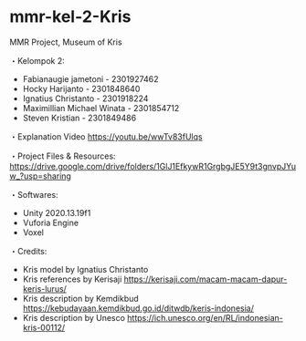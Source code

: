 # mmr-kel-2-Kris

MMR Project, Museum of Kris

・Kelompok 2:
- Fabianaugie jametoni - 2301927462
- Hocky Harijanto - 2301848640
- Ignatius Christanto - 2301918224
- Maximillian Michael Winata - 2301854712
- Steven Kristian - 2301849486

・Explanation Video
https://youtu.be/wwTv83fUlqs

・Project Files & Resources:
https://drive.google.com/drive/folders/1GlJ1EfkywR1GrgbgJE5Y9t3gnvpJYuw_?usp=sharing

・Softwares:
- Unity 2020.13.19f1
- Vuforia Engine
- Voxel

・Credits:
- Kris model by Ignatius Christanto
- Kris references by Kerisaji
https://kerisaji.com/macam-macam-dapur-keris-lurus/ 
- Kris description by Kemdikbud
https://kebudayaan.kemdikbud.go.id/ditwdb/keris-indonesia/
- Kris description by Unesco
https://ich.unesco.org/en/RL/indonesian-kris-00112/
